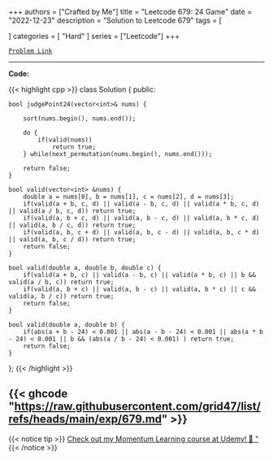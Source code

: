 
+++
authors = ["Crafted by Me"]
title = "Leetcode 679: 24 Game"
date = "2022-12-23"
description = "Solution to Leetcode 679"
tags = [
    
]
categories = [
    "Hard"
]
series = ["Leetcode"]
+++



[`Problem Link`](https://leetcode.com/problems/24-game/description/)

---

**Code:**

{{< highlight cpp >}}
class Solution {
public:
    
    bool judgePoint24(vector<int>& nums) {

        sort(nums.begin(), nums.end());

        do {
            if(valid(nums))
                return true;
        } while(next_permutation(nums.begin(), nums.end()));
        
        return false;
    }
    
    bool valid(vector<int> &nums) {
        double a = nums[0], b = nums[1], c = nums[2], d = nums[3];
        if(valid(a + b, c, d) || valid(a - b, c, d) || valid(a * b, c, d) || valid(a / b, c, d)) return true;
        if(valid(a, b + c, d) || valid(a, b - c, d) || valid(a, b * c, d) || valid(a, b / c, d)) return true;
        if(valid(a, b, c + d) || valid(a, b, c - d) || valid(a, b, c * d) || valid(a, b, c / d)) return true;
        return false;
    }
    
    bool valid(double a, double b, double c) {
        if(valid(a + b, c) || valid(a - b, c) || valid(a * b, c) || b && valid(a / b, c)) return true;
        if(valid(a, b + c) || valid(a, b - c) || valid(a, b * c) || c && valid(a, b / c)) return true;        
        return false;
    }
    
    bool valid(double a, double b) {
        if(abs(a + b - 24) < 0.001 || abs(a - b - 24) < 0.001 || abs(a * b - 24) < 0.001 || b && (abs(a / b - 24) < 0.001) ) return true;
        return false;
    }
    
};
{{< /highlight >}}

{{< ghcode "https://raw.githubusercontent.com/grid47/list/refs/heads/main/exp/679.md" >}}
---


{{< notice tip >}}
[Check out my Momentum Learning course at Udemy! 🚀 "](https://www.udemy.com/course/blind-75-the-data-structures-and-algorithms-essentials/)
{{< /notice >}}

